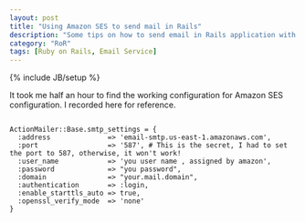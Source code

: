 ```yaml
---
layout: post
title: "Using Amazon SES to send mail in Rails"
description: "Some tips on how to send email in Rails application with Amazon SES(simple email service)"
category: "RoR"
tags: [Ruby on Rails, Email Service]
---
```

{% include JB/setup %}


It took me half an hour to find the working configuration for Amazon SES configuration. I recorded here for reference.

<pre><code>
ActionMailer::Base.smtp_settings = {
  :address              => 'email-smtp.us-east-1.amazonaws.com',
  :port                 => '587', # This is the secret, I had to set the port to 587, otherwise, it won't work!
  :user_name            => 'you user name , assigned by amazon',
  :password             => "you password",
  :domain               => "your.mail.domain",
  :authentication       => :login,
  :enable_starttls_auto => true,
  :openssl_verify_mode  => 'none'
}
</code></pre>
